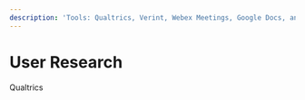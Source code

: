 ```yaml
---
description: 'Tools: Qualtrics, Verint, Webex Meetings, Google Docs, and Google Slides.'
---
```


# User Research

Qualtrics

